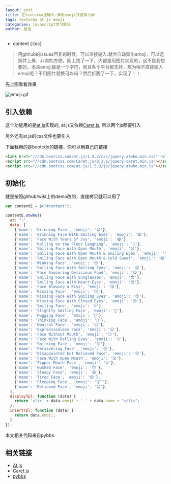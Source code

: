 ```yaml
---
layout: post
title: 在textarea里输入:弹出emoji并选择上屏
tags: textarea at.js emoji
categories: javascript学习笔记
author: 朋也
---
```


* content
{:toc}

> 用github的issues回复的时候，可以直接输入:就会自动弹出emoji，可以选择并上屏，非常的方便，网上找了一下，大都是用图片实现的，这不是我想要的，本来emoji就是一个字符，而且各个平台都支持，那为啥不直接输入emoji呢？不用图片替换可以吗？然后折腾了一下，实现了！！

先上图看看效果

![emoji.gif](https://tomoya92.github.io/imgs/emoji.gif)




## 引入依赖

这个功能用的是[at.js](https://github.com/ichord/At.js)实现的, at.js又依赖[Caret.js](https://github.com/ichord/Caret.js), 所以两个js都要引入

另外还有at.js的css文件也要引入

下面我用的是bootcdn的链接，你可以用自己的链接

```html
<link href="//cdn.bootcss.com/at.js/1.5.3/css/jquery.atwho.min.css" rel="stylesheet">
<script src="//cdn.bootcss.com/Caret.js/0.3.1/jquery.caret.min.js"></script>
<script src="//cdn.bootcss.com/at.js/1.5.3/js/jquery.atwho.min.js"></script>
```

## 初始化

就是按照github/wiki上的demo改的，直接拷贝就可以用了

```js
var contentE = $("#content");

contentE.atwho({
  at: ":",
  data: [
    {'name': 'Grinning Face', 'emoji': '😀'},
    {'name': 'Grinning Face With Smiling Eyes', 'emoji': '😁'},
    {'name': 'Face With Tears of Joy', 'emoji': '😂'},
    {'name': 'Rolling on the Floor Laughing', 'emoji': '🤣'},
    {'name': 'Smiling Face With Open Mouth', 'emoji': '😃'},
    {'name': 'Smiling Face With Open Mouth & Smiling Eyes', 'emoji': '😄'},
    {'name': 'Smiling Face With Open Mouth & Cold Sweat', 'emoji': '😅'},
    {'name': 'Winking Face', 'emoji': '😉'},
    {'name': 'Smiling Face With Smiling Eyes', 'emoji': '😊'},
    {'name': 'Face Savouring Delicious Food', 'emoji': '😋'},
    {'name': 'Smiling Face With Sunglasses', 'emoji': '😎'},
    {'name': 'Smiling Face With Heart-Eyes', 'emoji': '😍'},
    {'name': 'Face Blowing a Kiss', 'emoji': '😘'},
    {'name': 'Kissing Face', 'emoji': '😗'},
    {'name': 'Kissing Face With Smiling Eyes', 'emoji': '😙'},
    {'name': 'Kissing Face With Closed Eyes', 'emoji': '😚'},
    {'name': 'Smiling Face', 'emoji': '☺️'},
    {'name': 'Slightly Smiling Face', 'emoji': '🙂'},
    {'name': 'Hugging Face', 'emoji': '🤗'},
    {'name': 'Thinking Face', 'emoji': '🤔'},
    {'name': 'Neutral Face', 'emoji': '😐'},
    {'name': 'Expressionless Face', 'emoji': '😑'},
    {'name': 'Face Without Mouth', 'emoji': '😶'},
    {'name': 'Face With Rolling Eyes', 'emoji': '🙄'},
    {'name': 'Smirking Face', 'emoji': '😏'},
    {'name': 'Persevering Face', 'emoji': '😣'},
    {'name': 'Disappointed but Relieved Face', 'emoji': '😥'},
    {'name': 'Face With Open Mouth', 'emoji': '😮'},
    {'name': 'Zipper-Mouth Face', 'emoji': '🤐'},
    {'name': 'Hushed Face', 'emoji': '😯'},
    {'name': 'Sleepy Face', 'emoji': '😪'},
    {'name': 'Tired Face', 'emoji': '😫'},
    {'name': 'Sleeping Face', 'emoji': '😴'},
    {'name': 'Relieved Face', 'emoji': '😌'},
  ],
  displayTpl: function (data) {
    return '<li>' + data.emoji + ' ' + data.name + "</li>";
  },
  insertTpl: function (data) {
    return data.emoji;
  }
});
```

本文相关代码来自pybbs

## 相关链接

- [At.js](https://github.com/ichord/At.js)
- [Caret.js](https://github.com/ichord/Caret.js)
- [pybbs](https://github.com/tomoya92/pybbs)
